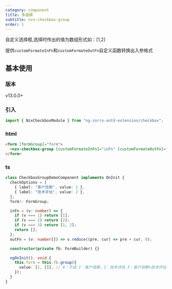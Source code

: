 ```yaml
---
category: component
title: 多选框
subtitle: nzx-checkbox-group
order: 1
---
```


自定义选择框,选择时传出的值为数组形式如：[1,2]

提供`customFormateInFn`和`customFormateOutFn`自定义函数转换出入参格式

## 基本使用

### 版本

<label type="success">v13.0.0+</label>

### 引入

```ts
import { NzxCheckboxModule } from "ng-zorro-antd-extension/checkbox";
```

### html

```html
<form [formGroup]="form">
  <nzx-checkbox-group [customFormateInFn]="inFn" [customFormateOutFn]="outFn" [checkOptions]="checkOptions" formControlName="value"></nzx-checkbox-group>
</form>
```

### ts

```ts
class CheckboxGroupDemoComponent implements OnInit {
  checkOptions = [
    { label: "客户信赖", value: 1 },
    { label: "技术评估", value: 2 },
  ];
  form!: FormGroup;

  inFn = (v: number) => {
    if (v === 1) return [1];
    if (v === 2) return [2];
    if (v === 3) return [1, 2];
    return [];
  };
  outFn = (v: number[]) => v.reduce((pre, cur) => pre + cur, 0);

  constructor(private fb: FormBuilder) {}

  ngOnInit(): void {
    this.form = this.fb.group({
      value: [1, []], // 0：不选 1：客户信赖，2：技术评估 3：客户信赖+技术评估
    });
  }
}
```
